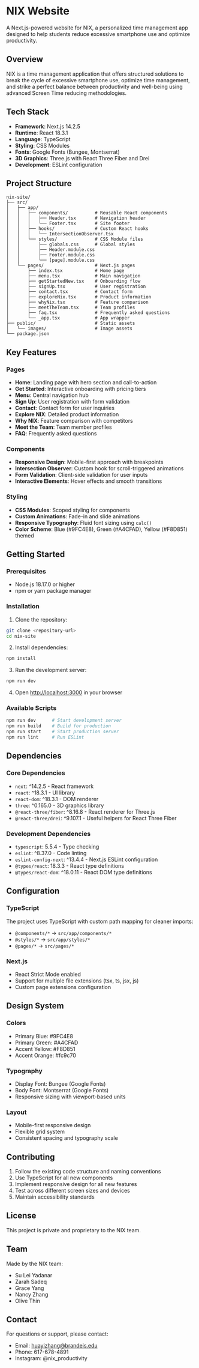 # NIX Website

A Next.js-powered website for NIX, a personalized time management app designed to help students reduce excessive smartphone use and optimize productivity.

## Overview

NIX is a time management application that offers structured solutions to break the cycle of excessive smartphone use, optimize time management, and strike a perfect balance between productivity and well-being using advanced Screen Time reducing methodologies.

## Tech Stack

- **Framework**: Next.js 14.2.5
- **Runtime**: React 18.3.1
- **Language**: TypeScript
- **Styling**: CSS Modules
- **Fonts**: Google Fonts (Bungee, Montserrat)
- **3D Graphics**: Three.js with React Three Fiber and Drei
- **Development**: ESLint configuration

## Project Structure

```
nix-site/
├── src/
│   ├── app/
│   │   ├── components/          # Reusable React components
│   │   │   ├── Header.tsx       # Navigation header
│   │   │   └── Footer.tsx       # Site footer
│   │   ├── hooks/               # Custom React hooks
│   │   │   └── IntersectionObserver.tsx
│   │   └── styles/              # CSS Module files
│   │       ├── globals.css      # Global styles
│   │       ├── Header.module.css
│   │       ├── Footer.module.css
│   │       └── [page].module.css
│   └── pages/                   # Next.js pages
│       ├── index.tsx            # Home page
│       ├── menu.tsx             # Main navigation
│       ├── getStartedNew.tsx    # Onboarding flow
│       ├── signUp.tsx           # User registration
│       ├── contact.tsx          # Contact form
│       ├── exploreNix.tsx       # Product information
│       ├── whyNix.tsx           # Feature comparison
│       ├── meetTheTeam.tsx      # Team profiles
│       ├── faq.tsx              # Frequently asked questions
│       └── _app.tsx             # App wrapper
├── public/                      # Static assets
│   └── images/                  # Image assets
└── package.json
```

## Key Features

### Pages
- **Home**: Landing page with hero section and call-to-action
- **Get Started**: Interactive onboarding with pricing tiers
- **Menu**: Central navigation hub
- **Sign Up**: User registration with form validation
- **Contact**: Contact form for user inquiries
- **Explore NIX**: Detailed product information
- **Why NIX**: Feature comparison with competitors
- **Meet the Team**: Team member profiles
- **FAQ**: Frequently asked questions

### Components
- **Responsive Design**: Mobile-first approach with breakpoints
- **Intersection Observer**: Custom hook for scroll-triggered animations
- **Form Validation**: Client-side validation for user inputs
- **Interactive Elements**: Hover effects and smooth transitions

### Styling
- **CSS Modules**: Scoped styling for components
- **Custom Animations**: Fade-in and slide animations
- **Responsive Typography**: Fluid font sizing using `calc()`
- **Color Scheme**: Blue (#9FC4E8), Green (#A4CFAD), Yellow (#F8D851) themed

## Getting Started

### Prerequisites
- Node.js 18.17.0 or higher
- npm or yarn package manager

### Installation

1. Clone the repository:
```bash
git clone <repository-url>
cd nix-site
```

2. Install dependencies:
```bash
npm install
```

3. Run the development server:
```bash
npm run dev
```

4. Open [http://localhost:3000](http://localhost:3000) in your browser

### Available Scripts

```bash
npm run dev      # Start development server
npm run build    # Build for production
npm run start    # Start production server
npm run lint     # Run ESLint
```

## Dependencies

### Core Dependencies
- `next`: ^14.2.5 - React framework
- `react`: ^18.3.1 - UI library
- `react-dom`: ^18.3.1 - DOM renderer
- `three`: ^0.165.0 - 3D graphics library
- `@react-three/fiber`: ^8.16.8 - React renderer for Three.js
- `@react-three/drei`: ^9.107.1 - Useful helpers for React Three Fiber

### Development Dependencies
- `typescript`: 5.5.4 - Type checking
- `eslint`: ^8.37.0 - Code linting
- `eslint-config-next`: ^13.4.4 - Next.js ESLint configuration
- `@types/react`: 18.3.3 - React type definitions
- `@types/react-dom`: ^18.0.11 - React DOM type definitions

## Configuration

### TypeScript
The project uses TypeScript with custom path mapping for cleaner imports:
- `@components/*` → `src/app/components/*`
- `@styles/*` → `src/app/styles/*`
- `@pages/*` → `src/pages/*`

### Next.js
- React Strict Mode enabled
- Support for multiple file extensions (tsx, ts, jsx, js)
- Custom page extensions configuration

## Design System

### Colors
- Primary Blue: #9FC4E8
- Primary Green: #A4CFAD
- Accent Yellow: #F8D851
- Accent Orange: #fc9c70

### Typography
- Display Font: Bungee (Google Fonts)
- Body Font: Montserrat (Google Fonts)
- Responsive sizing with viewport-based units

### Layout
- Mobile-first responsive design
- Flexible grid system
- Consistent spacing and typography scale

## Contributing

1. Follow the existing code structure and naming conventions
2. Use TypeScript for all new components
3. Implement responsive design for all new features
4. Test across different screen sizes and devices
5. Maintain accessibility standards

## License

This project is private and proprietary to the NIX team.

## Team

Made by the NIX team:
- Su Lei Yadanar
- Zarah Sadeq  
- Grace Yang
- Nancy Zhang
- Olive Thin

## Contact

For questions or support, please contact:
- Email: huayizhang@brandeis.edu
- Phone: 617-678-4891
- Instagram: @nix_productivity